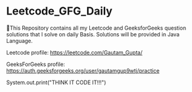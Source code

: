 # Leetcode_GFG_Daily

🔗This Repository contains all my Leetcode and GeeksforGeeks question solutions that I solve on daily Basis. 
Solutions will be provided in Java Language.

Leetcode profile: https://leetcode.com/Gautam_Gupta/
            
GeeksForGeeks profile: https://auth.geeksforgeeks.org/user/gautamgup9wtj/practice

System.out.print("THINK IT CODE IT!!!")
